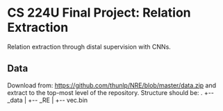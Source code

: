 # CS 224U Final Project: Relation Extraction
Relation extraction through distal supervision with CNNs.

## Data
Download from: https://github.com/thunlp/NRE/blob/master/data.zip and extract to the top-most level of the repository. Structure should be:
.
+-- _data
|   +-- _RE
|   +-- vec.bin

